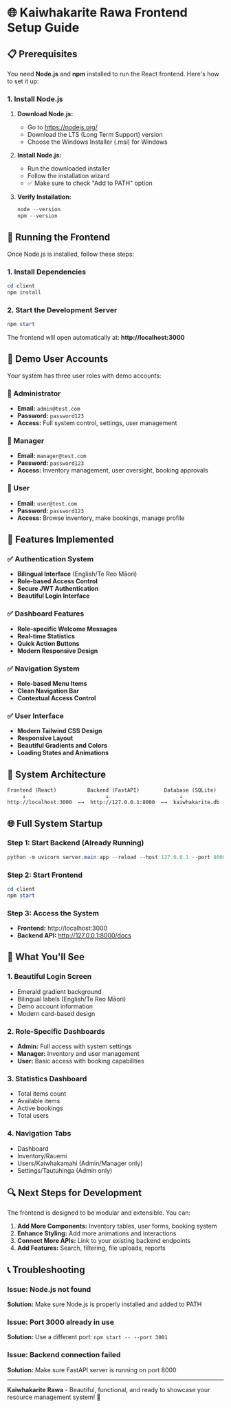 # 🌐 Kaiwhakarite Rawa Frontend Setup Guide

## 📋 Prerequisites

You need **Node.js** and **npm** installed to run the React frontend. Here's how to set it up:

### 1. Install Node.js

1. **Download Node.js:**
   - Go to https://nodejs.org/
   - Download the LTS (Long Term Support) version
   - Choose the Windows Installer (.msi) for Windows

2. **Install Node.js:**
   - Run the downloaded installer
   - Follow the installation wizard
   - ✅ Make sure to check "Add to PATH" option

3. **Verify Installation:**
   ```powershell
   node --version
   npm --version
   ```

## 🚀 Running the Frontend

Once Node.js is installed, follow these steps:

### 1. Install Dependencies
```powershell
cd client
npm install
```

### 2. Start the Development Server
```powershell
npm start
```

The frontend will open automatically at: **http://localhost:3000**

## 🎯 Demo User Accounts

Your system has three user roles with demo accounts:

### 👑 Administrator
- **Email:** `admin@test.com`
- **Password:** `password123`
- **Access:** Full system control, settings, user management

### 👥 Manager  
- **Email:** `manager@test.com`
- **Password:** `password123`
- **Access:** Inventory management, user oversight, booking approvals

### 👤 User
- **Email:** `user@test.com`
- **Password:** `password123`
- **Access:** Browse inventory, make bookings, manage profile

## 🎨 Features Implemented

### ✅ Authentication System
- **Bilingual Interface** (English/Te Reo Māori)
- **Role-based Access Control**
- **Secure JWT Authentication**
- **Beautiful Login Interface**

### ✅ Dashboard Features
- **Role-specific Welcome Messages**
- **Real-time Statistics**
- **Quick Action Buttons**
- **Modern Responsive Design**

### ✅ Navigation System
- **Role-based Menu Items**
- **Clean Navigation Bar**
- **Contextual Access Control**

### ✅ User Interface
- **Modern Tailwind CSS Design**
- **Responsive Layout**
- **Beautiful Gradients and Colors**
- **Loading States and Animations**

## 🔧 System Architecture

```
Frontend (React)          Backend (FastAPI)        Database (SQLite)
     ↓                          ↓                       ↓
http://localhost:3000  ←→  http://127.0.0.1:8000  ←→  kaiwhakarite.db
```

## 🌐 Full System Startup

### Step 1: Start Backend (Already Running)
```powershell
python -m uvicorn server.main:app --reload --host 127.0.0.1 --port 8000
```

### Step 2: Start Frontend
```powershell
cd client
npm start
```

### Step 3: Access the System
- **Frontend:** http://localhost:3000
- **Backend API:** http://127.0.0.1:8000/docs

## 🎯 What You'll See

### 1. **Beautiful Login Screen**
   - Emerald gradient background
   - Bilingual labels (English/Te Reo Māori)
   - Demo account information
   - Modern card-based design

### 2. **Role-Specific Dashboards**
   - **Admin:** Full access with system settings
   - **Manager:** Inventory and user management
   - **User:** Basic access with booking capabilities

### 3. **Statistics Dashboard**
   - Total items count
   - Available items
   - Active bookings
   - Total users

### 4. **Navigation Tabs**
   - Dashboard
   - Inventory/Rauemi
   - Users/Kaiwhakamahi (Admin/Manager only)
   - Settings/Tautuhinga (Admin only)

## 🔍 Next Steps for Development

The frontend is designed to be modular and extensible. You can:

1. **Add More Components:** Inventory tables, user forms, booking system
2. **Enhance Styling:** Add more animations and interactions
3. **Connect More APIs:** Link to your existing backend endpoints
4. **Add Features:** Search, filtering, file uploads, reports

## 📞 Troubleshooting

### Issue: Node.js not found
**Solution:** Make sure Node.js is properly installed and added to PATH

### Issue: Port 3000 already in use
**Solution:** Use a different port: `npm start -- --port 3001`

### Issue: Backend connection failed
**Solution:** Make sure FastAPI server is running on port 8000

---

**Kaiwhakarite Rawa** - Beautiful, functional, and ready to showcase your resource management system! 🎉 